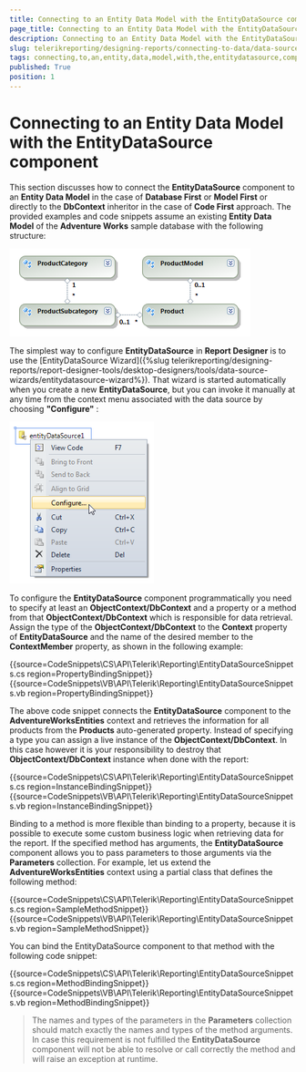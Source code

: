 ```yaml
---
title: Connecting to an Entity Data Model with the EntityDataSource component
page_title: Connecting to an Entity Data Model with the EntityDataSource component 
description: Connecting to an Entity Data Model with the EntityDataSource component
slug: telerikreporting/designing-reports/connecting-to-data/data-source-components/entitydatasource-component/connecting-to-an-entity-data-model-with-the-entitydatasource-component
tags: connecting,to,an,entity,data,model,with,the,entitydatasource,component
published: True
position: 1
---
```


# Connecting to an Entity Data Model with the EntityDataSource component



This section discusses how to connect the __EntityDataSource__ component to an          __Entity Data Model__ in the case of __Database First__ or __Model First__        or directly to the __DbContext__ inheritor  in the case of __Code First__ approach.          The provided examples and code snippets assume an existing         __Entity Data Model__ of the __Adventure Works__ sample database with the following structure:

  

  ![](images/DataSources/EntityDataSourceAdventureWorksEntityModel.png)

The simplest way to configure __EntityDataSource__ in __Report Designer__ is to use            the [EntityDataSource Wizard]({%slug telerikreporting/designing-reports/report-designer-tools/desktop-designers/tools/data-source-wizards/entitydatasource-wizard%}). That wizard is started automatically when you create a new __EntityDataSource__, but you can invoke            it manually at any time from the context menu associated with the data source by choosing __"Configure"__ :

  

  ![](images/DataSources/EntityDataSourceConfigure.png)

To configure the __EntityDataSource__ component programmatically you need to specify at least an __ObjectContext/DbContext__         and a property or a method from that __ObjectContext/DbContext__ which is responsible for data retrieval. Assign the type of            the __ObjectContext/DbContext__ to the __Context__ property of __EntityDataSource__ and the name of the desired member to the            __ContextMember__ property, as shown in the following example:           

{{source=CodeSnippets\CS\API\Telerik\Reporting\EntityDataSourceSnippets.cs region=PropertyBindingSnippet}}
{{source=CodeSnippets\VB\API\Telerik\Reporting\EntityDataSourceSnippets.vb region=PropertyBindingSnippet}}

The above code snippet connects the __EntityDataSource__ component to the __AdventureWorksEntities__          context and retrieves the information for all products from the __Products__ auto-generated property. Instead of specifying a type you can assign a live instance of the __ObjectContext/DbContext__. In this case however it is            your responsibility to destroy that __ObjectContext/DbContext__ instance when done with the report:           

{{source=CodeSnippets\CS\API\Telerik\Reporting\EntityDataSourceSnippets.cs region=InstanceBindingSnippet}}
{{source=CodeSnippets\VB\API\Telerik\Reporting\EntityDataSourceSnippets.vb region=InstanceBindingSnippet}}

Binding to a method is more flexible than binding to a property, because it is possible to execute some            custom business logic when retrieving data for the report. If the specified method has arguments, the            __EntityDataSource__ component allows you to pass parameters to those arguments via the __Parameters__ collection.            For example, let us extend the __AdventureWorksEntities__ context using a partial class that defines the following           method:           

{{source=CodeSnippets\CS\API\Telerik\Reporting\EntityDataSourceSnippets.cs region=SampleMethodSnippet}}
{{source=CodeSnippets\VB\API\Telerik\Reporting\EntityDataSourceSnippets.vb region=SampleMethodSnippet}}

You can bind the EntityDataSource component to that method with the following code snippet:           

{{source=CodeSnippets\CS\API\Telerik\Reporting\EntityDataSourceSnippets.cs region=MethodBindingSnippet}}
{{source=CodeSnippets\VB\API\Telerik\Reporting\EntityDataSourceSnippets.vb region=MethodBindingSnippet}}

> The names and types of the parameters in the  __Parameters__ collection should match exactly the names and      types of the method arguments. In case this requirement is not fulfilled the  __EntityDataSource__ component will      not be able to resolve or call correctly the method and will raise an exception at runtime.


